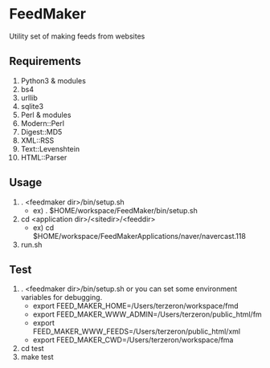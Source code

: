 FeedMaker
=========

Utility set of making feeds from websites

Requirements
------------

1. Python3 & modules
  1. bs4
  1. urllib
  1. sqlite3
1. Perl & modules
  1. Modern::Perl
  1. Digest::MD5
  1. XML::RSS
  1. Text::Levenshtein
  1. HTML::Parser

Usage
-----

1. . \<feedmaker dir\>/bin/setup.sh
    * ex) . $HOME/workspace/FeedMaker/bin/setup.sh
1. cd \<application dir\>/\<sitedir\>/\<feeddir\>
    * ex) cd $HOME/workspace/FeedMakerApplications/naver/navercast.118
1. run.sh

Test
----

1. . \<feedmaker dir\>/bin/setup.sh
	or you can set some environment variables for debugging.
	* export FEED_MAKER_HOME=/Users/terzeron/workspace/fmd
	* export FEED_MAKER_WWW_ADMIN=/Users/terzeron/public_html/fm
	* export FEED_MAKER_WWW_FEEDS=/Users/terzeron/public_html/xml
	* export FEED_MAKER_CWD=/Users/terzeron/workspace/fma
1. cd test
1. make test
